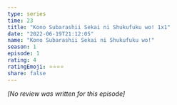 ```yaml
---
type: series
time: 23
title: "Kono Subarashii Sekai ni Shukufuku wo! 1x1"
date: "2022-06-19T21:12:05"
name: "Kono Subarashii Sekai ni Shukufuku wo!"
season: 1
episode: 1
rating: 4
ratingEmoji: ⭐️⭐️⭐️⭐️
share: false
---
```


_[No review was written for this episode]_
